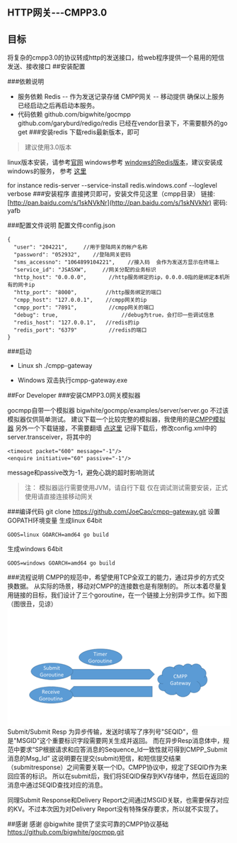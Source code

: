 HTTP网关---CMPP3.0
-------

## 目标
将复杂的cmpp3.0的协议转成http的发送接口，给web程序提供一个易用的短信发送、接收接口
##安装配置

###依赖说明
- 服务依赖
Redis -- 作为发送记录存储
CMPP网关 -- 移动提供
确保以上服务已经启动之后再启动本服务。
- 代码依赖
github.com/bigwhite/gocmpp
github.com/garyburd/redigo/redis
已经在vendor目录下，不需要额外的go get
###安装redis
下载redis最新版本，即可

> 建议使用3.0版本

linux版本安装，请参考[官网](http://redis.io/)
windows参考 [windows的Redis版本](https://github.com/MSOpenTech/redis/releases)，建议安装成windows的服务， 参考 [这里](https://raw.githubusercontent.com/MSOpenTech/redis/3.0/Windows%20Service%20Documentation.md)

for instance
redis-server --service-install redis.windows.conf --loglevel verbose
###安装程序
直接拷贝即可，安装文件见这里（cmpp目录）
链接: [http://pan.baidu.com/s/1skNVkNr](http://pan.baidu.com/s/1skNVkNr) 密码: yafb

###配置文件说明
配置文件config.json

	{
	  "user": "204221",     //用于登陆网关的帐户名称
	  "password": "052932",    //登陆网关密码
	  "sms_accessno": "1064899104221",    //接入码  会作为发送方显示在终端上
	  "service_id": "JSASXW",     //网关分配的业务标识
	  "http_host": "0.0.0.0",       //http服务绑定的ip，0.0.0.0指的是绑定本机所有的网卡ip
	  "http_port": "8000",         //http服务绑定的端口
	  "cmpp_host": "127.0.0.1",    //cmpp网关的ip
	  "cmpp_port": "7891",          //cmpp网关的端口
	  "debug": true,                    //debug为true，会打印一些调试信息
	  "redis_host": "127.0.0.1",   //redis的ip
	  "redis_port": "6379"          //redis的端口
	}

###启动

- Linux
  sh ./cmpp-gateway

- Windows
  双击执行cmpp-gateway.exe


##For Developer
###安装CMPP3.0网关模拟器


gocmpp自带一个模拟器 bigwhite/gocmpp/examples/server/server.go
不过该模拟器仅供简单测试。
建议下载一个比较完整的模拟器，我使用的是[CMPP模拟器](https://sites.google.com/site/cimpleteam/gateway/cmppsimulator)
另外一个下载链接，不需要翻墙  [点这里](http://www.simpleteam.com/doku.php?id=message:cmpp_simulator)
记得下载后，修改config.xml中的server.transceiver，将其中的

    <timeout packet="600" message="-1"/>
	<enquire initiative="60" passive="-1"/>
message和passive改为-1，避免心跳的超时影响测试

> 注：
>  模拟器运行需要使用JVM，请自行下载
>  仅在调试测试需要安装，正式使用请直接连接移动网关

###编译代码
git clone https://github.com/JoeCao/cmpp-gateway.git
设置GOPATH环境变量
生成linux 64bit

    GOOS=linux GOARCH=amd64 go build

生成windows 64bit

    GOOS=windows GOARCH=amd64 go build


###流程说明
CMPP的规范中，希望使用TCP全双工的能力，通过异步的方式交换数据。
从实际的场景，移动对CMPP的连接数也是有限制的。
所以本着尽量复用链接的目标，我们设计了三个goroutine，在一个链接上分别异步工作。如下图（图很丑，见谅）
![Alt text](./ne1.png)
Submit/Submit Resp 为异步传输，发送时填写了序列号"SEQID"，但是"MSGID"这个重要标识字段需要网关生成并返回。
而在异步Resp消息体中，规范中要求“SP根据请求和应答消息的Sequence_Id一致性就可得到CMPP_Submit消息的Msg_Id”
这说明要在提交(submit)短信，和短信提交结果（submitresponse）之间需要关联一个ID。CMPP协议中，规定了SEQID作为来回应答的标识。
所以在submit后，我们将SEQID保存到KV存储中，然后在返回的消息中通过SEQID查找对应的消息。

同理Submit Response和Delivery Report之间通过MSGID关联，也需要保存对应的KV。不过本次因为对Delivery Report没有特殊保存要求，所以就不实现了。

##感谢
感谢 @bigwhite 提供了坚实可靠的CMPP协议基础
https://github.com/bigwhite/gocmpp.git